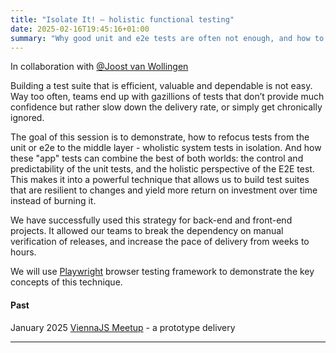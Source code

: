 ```yaml
---
title: "Isolate It! – holistic functional testing"
date: 2025-02-16T19:45:16+01:00
summary: "Why good unit and e2e tests are often not enough, and how to compliment - or replace - them with system tests in isolation. Playwright examples included."
---
```


In collaboration with [@Joost van Wollingen](https://www.linkedin.com/in/joostvanwollingen/) 

Building a test suite that is efficient, valuable and dependable is not easy. Way too often, teams end up with gazillions of tests that don’t provide much confidence but rather slow down the delivery rate, or simply get chronically ignored.

The goal of this session is to demonstrate, how to refocus tests from the unit or e2e to the middle layer - wholistic system tests in isolation. And how these "app" tests can combine the best of both worlds: the control and predictability of the unit tests, and the holistic perspective of the E2E test. This makes it into a powerful technique that allows us to build test suites that are resilient to changes and yield more return on investment over time instead of burning it.

We have successfully used this strategy for back-end and front-end projects. It allowed our teams to break the dependency on manual verification of releases, and increase the pace of delivery from weeks to hours.

We will use [Playwright](https://playwright.dev/) browser testing framework to demonstrate the key concepts of this technique.

#### Past

January 2025 [ViennaJS Meetup](https://viennajs.org/en/meetup/viennajs-january-meetup) - a prototype delivery

---
